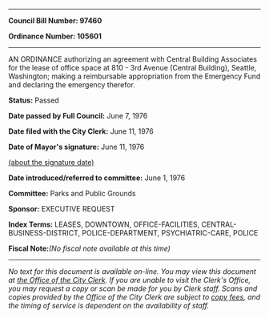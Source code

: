 

********

**Council Bill Number: 97460**
   
**Ordinance Number: 105601**
********

 AN ORDINANCE authorizing an agreement with Central Building Associates for the lease of office space at 810 - 3rd Avenue (Central Building), Seattle, Washington; making a reimbursable appropriation from the Emergency Fund and declaring the emergency therefor.

**Status:** Passed
   
**Date passed by Full Council:** June 7, 1976
   
**Date filed with the City Clerk:** June 11, 1976
   
**Date of Mayor's signature:** June 11, 1976
   
[(about the signature date)](/~public/approvaldate.htm)
   
   
   
**Date introduced/referred to committee:** June 1, 1976
   
**Committee:** Parks and Public Grounds
   
**Sponsor:** EXECUTIVE REQUEST
   
   
**Index Terms:** LEASES, DOWNTOWN, OFFICE-FACILITIES, CENTRAL-BUSINESS-DISTRICT, POLICE-DEPARTMENT, PSYCHIATRIC-CARE, POLICE

**Fiscal Note:**_(No fiscal note available at this time)_
********

_No text for this document is available on-line. You may view this document at [the Office of the City Clerk](http://www.seattle.gov/leg/clerk/contactUs.htm). If you are unable to visit the Clerk's Office, you may request a copy or scan be made for you by Clerk staff. Scans and copies provided by the Office of the City Clerk are subject to [copy fees](http://clerk.seattle.gov/~public/clerkfees.htm), and the timing of service is dependent on the availability of staff._

